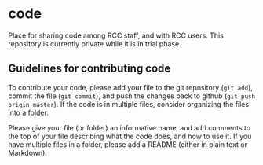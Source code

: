 # code

Place for sharing code among RCC staff, and with RCC users. This
repository is currently private while it is in trial phase.

## Guidelines for contributing code

To contribute your code, please add your file to the git repository
(`git add`), commit the file (`git commit`), and push the changes back
to github (`git push origin master`). If the code is in multiple
files, consider organizing the files into a folder.

Please give your file (or folder) an informative name, and add
comments to the top of your file describing what the code does, and
how to use it. If you have multiple files in a folder, please add a
README (either in plain text or Markdown).
